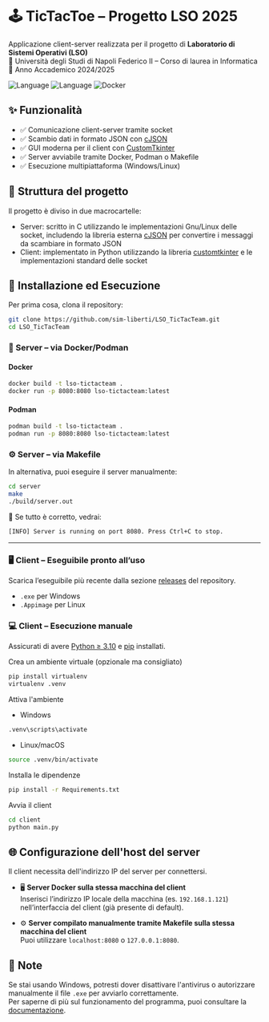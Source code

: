 # 🕹️ TicTacToe – Progetto LSO 2025

Applicazione client-server realizzata per il progetto di **Laboratorio di Sistemi Operativi (LSO)**  
📍 Università degli Studi di Napoli Federico II – Corso di laurea in Informatica  
📅 Anno Accademico 2024/2025

![Language](https://img.shields.io/badge/Server-C-blue) ![Language](https://img.shields.io/badge/Client-Python-yellow) ![Docker](https://img.shields.io/badge/Docker-Supported-blue)


## ✨ Funzionalità

- ✅ Comunicazione client-server tramite socket
- ✅ Scambio dati in formato JSON con [cJSON](https://github.com/DaveGamble/cJSON)
- ✅ GUI moderna per il client con [CustomTkinter](https://customtkinter.tomschimansky.com/)
- ✅ Server avviabile tramite Docker, Podman o Makefile
- ✅ Esecuzione multipiattaforma (Windows/Linux)

## 📁 Struttura del progetto

Il progetto è diviso in due macrocartelle:
- Server: scritto in C utilizzando le implementazioni Gnu/Linux delle socket, includendo la libreria esterna [cJSON](https://github.com/DaveGamble/cJSON) per convertire i messaggi da scambiare in formato JSON
- Client: implementato in Python utilizzando la libreria [customtkinter](https://customtkinter.tomschimansky.com/) e le implementazioni standard delle socket


## 🚀 Installazione ed Esecuzione
Per prima cosa, clona il repository:
```bash
git clone https://github.com/sim-liberti/LSO_TicTacTeam.git
cd LSO_TicTacTeam
```

### 🐳 Server – via Docker/Podman
#### Docker
```bash
docker build -t lso-tictacteam .
docker run -p 8080:8080 lso-tictacteam:latest
```
#### Podman
```bash
podman build -t lso-tictacteam .
podman run -p 8080:8080 lso-tictacteam:latest
```

### ⚙️ Server – via Makefile
In alternativa, puoi eseguire il server manualmente:
```bash
cd server
make
./build/server.out
```
📢 Se tutto è corretto, vedrai:
```bash
[INFO] Server is running on port 8080. Press Ctrl+C to stop.
```
---
### 🖥️ Client – Eseguibile pronto all’uso
Scarica l’eseguibile più recente dalla sezione [releases](https://github.com/sim-liberti/LSO_TicTacTeam/releases) del repository.
- `.exe` per Windows
- `.Appimage` per Linux

### 💻 Client – Esecuzione manuale
Assicurati di avere [Python ≥ 3.10](https://www.python.org/downloads/) e [pip](https://pypi.org/project/pip/) installati.

Crea un ambiente virtuale (opzionale ma consigliato)
```bash
pip install virtualenv
virtualenv .venv
```
Attiva l'ambiente
- Windows
```bash
.venv\scripts\activate
```

- Linux/macOS
```bash
source .venv/bin/activate
```

Installa le dipendenze
```bash
pip install -r Requirements.txt
```

Avvia il client
```bash
cd client
python main.py
```

## 🌐 Configurazione dell'host del server

Il client necessita dell'indirizzo IP del server per connettersi.

- 🖥️ **Server Docker sulla stessa macchina del client**  
  Inserisci l’indirizzo IP locale della macchina (es. `192.168.1.121`) nell’interfaccia del client (già presente di default).

- ⚙️ **Server compilato manualmente tramite Makefile sulla stessa macchina del client**  
  Puoi utilizzare `localhost:8080` o `127.0.0.1:8080`.

## 📌 Note
Se stai usando Windows, potresti dover disattivare l'antivirus o autorizzare manualmente il file `.exe` per avviarlo correttamente. \
Per saperne di più sul funzionamento del programma, puoi consultare la [documentazione](https://github.com/sim-liberti/LSO_TicTacTeam/blob/master/Docs.pdf).
